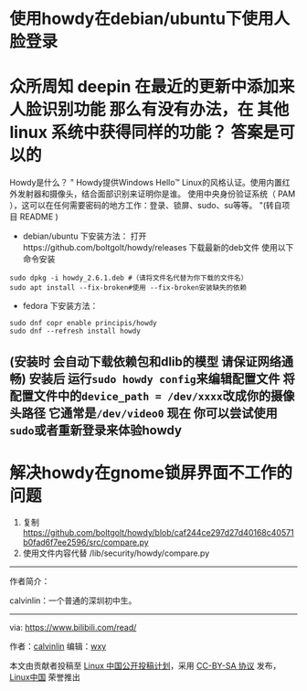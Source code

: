 

使用howdy在debian/ubuntu下使用人脸登录
======

众所周知 deepin 在最近的更新中添加来人脸识别功能
那么有没有办法，在 其他 linux 系统中获得同样的功能？
答案是可以的
======

Howdy是什么？
"
Howdy提供Windows Hello™ Linux的风格认证。使用内置红外发射器和摄像头，结合面部识别来证明你是谁。
使用中央身份验证系统（ PAM ），这可以在任何需要密码的地方工作：登录、锁屏、sudo、su等等。
"(转自项目 README )


- debian/ubuntu 下安装方法：
打开https://github.com/boltgolt/howdy/releases
下载最新的deb文件
使用以下命令安装
```
sudo dpkg -i howdy_2.6.1.deb #（请将文件名代替为你下载的文件名）
sudo apt install --fix-broken#使用 --fix-broken安装缺失的依赖
```
- fedora 下安装方法：
```
sudo dnf copr enable principis/howdy
sudo dnf --refresh install howdy
```

(安装时 会自动下载依赖包和dlib的模型 请保证网络通畅)
安装后 运行`sudo howdy config`来编辑配置文件
将配置文件中的`device_path = /dev/xxxx`改成你的摄像头路径 它通常是`/dev/video0`
现在 你可以尝试使用`sudo`或者重新登录来体验howdy
------

# 解决howdy在gnome锁屏界面不工作的问题
1. 复制 https://github.com/boltgolt/howdy/blob/caf244ce297d27d40168c40571b0fad6f7ee2596/src/compare.py
2. 使用文件内容代替 /lib/security/howdy/compare.py 
------
作者简介：

calvinlin：一个普通的深圳初中生。

------

via: https://www.bilibili.com/read/

作者：[calvinlin](https://space.bilibili.com/525982547)
编辑：[wxy](https://github.com/wxy)

本文由贡献者投稿至 [Linux 中国公开投稿计划](https://github.com/LCTT/Articles/)，采用 [CC-BY-SA 协议](https://creativecommons.org/licenses/by-sa/4.0/deed.zh) 发布，[Linux中国](https://linux.cn/) 荣誉推出
